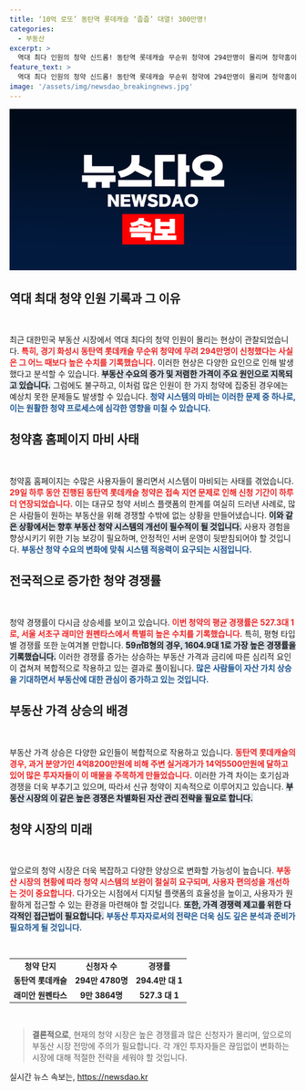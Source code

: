 ```yaml
---
title: ‘10억 로또’ 동탄역 롯데캐슬 ‘줍줍’ 대열! 300만명!
categories:
  - 부동산
excerpt: >
  역대 최다 인원의 청약 신드롬! 동탄역 롯데캐슬 무순위 청약에 294만명이 몰리며 청약홈이 마비됐다. 서울 서초 래미안 원펜타스도 평균 527대 1의 경쟁률로 뜨거운 관심을 받고 있다. 로또 같은 청약 경쟁의 전말을 확인해보세요!
feature_text: >
  역대 최다 인원의 청약 신드롬! 동탄역 롯데캐슬 무순위 청약에 294만명이 몰리며 청약홈이 마비됐다. 서울 서초 래미안 원펜타스도 평균 527대 1의 경쟁률로 뜨거운 관심을 받고 있다. 로또 같은 청약 경쟁의 전말을 확인해보세요!
image: '/assets/img/newsdao_breakingnews.jpg'
---
```


<p><img src="/assets/img/newsdao_breakingnews.jpg" alt="koreaapp 속보" /></p>

<h2 data-ke-size="size26">역대 최대 청약 인원 기록과 그 이유</h2>

<p data-ke-size="size16">&nbsp;</p>  

<p>최근 대한민국 부동산 시장에서 역대 최다의 청약 인원이 몰리는 현상이 관찰되었습니다. <b><span style="color: #ee2323;">특히, 경기 화성시 동탄역 롯데캐슬 무순위 청약에 무려 294만명이 신청했다는 사실은 그 어느 때보다 높은 수치를 기록했습니다.</span></b> 이러한 현상은 다양한 요인으로 인해 발생했다고 분석할 수 있습니다. <b><span style="background-color: #21538527;">부동산 수요의 증가 및 저렴한 가격이 주요 원인으로 지목되고 있습니다.</span></b> 그럼에도 불구하고, 이처럼 많은 인원이 한 가지 청약에 집중된 경우에는 예상치 못한 문제들도 발생할 수 있습니다. <b><span style="color: #1a5490;">청약 시스템의 마비는 이러한 문제 중 하나로, 이는 원활한 청약 프로세스에 심각한 영향을 미칠 수 있습니다.</span></b></p>

<h2 data-ke-size="size26">청약홈 홈페이지 마비 사태</h2>

<p data-ke-size="size16">&nbsp;</p>  

<p>청약홈 홈페이지는 수많은 사용자들이 몰리면서 시스템이 마비되는 사태를 겪었습니다. <b><span style="color: #ee2323;">29일 하루 동안 진행된 동탄역 롯데캐슬 청약은 접속 지연 문제로 인해 신청 기간이 하루 더 연장되었습니다.</span></b> 이는 대규모 청약 서비스 플랫폼의 한계를 여실히 드러낸 사례로, 많은 사람들이 원하는 부동산을 위해 경쟁할 수밖에 없는 상황을 만들어냈습니다. <b><span style="background-color: #21538527;">이와 같은 상황에서는 향후 부동산 청약 시스템의 개선이 필수적이 될 것입니다.</span></b> 사용자 경험을 향상시키기 위한 기능 보강이 필요하며, 안정적인 서버 운영이 뒷받침되어야 할 것입니다. <b><span style="color: #1a5490;">부동산 청약 수요의 변화에 맞춰 시스템 적응력이 요구되는 시점입니다.</span></b></p>

<h2 data-ke-size="size26">전국적으로 증가한 청약 경쟁률</h2>

<p data-ke-size="size16">&nbsp;</p>  

<p>청약 경쟁률이 다시금 상승세를 보이고 있습니다. <b><span style="color: #ee2323;">이번 청약의 평균 경쟁률은 527.3대 1로, 서울 서초구 래미안 원펜타스에서 특별히 높은 수치를 기록했습니다.</span></b> 특히, 평형 타입별 경쟁률 또한 눈여겨볼 만합니다. <b><span style="background-color: #21538527;">59㎡B형의 경우, 1604.9대 1로 가장 높은 경쟁률을 기록했습니다.</span></b> 이러한 경쟁률 증가는 상승하는 부동산 가격과 금리에 따른 심리적 요인이 겹쳐져 복합적으로 작용하고 있는 결과로 풀이됩니다. <b><span style="color: #1a5490;">많은 사람들이 자산 가치 상승을 기대하면서 부동산에 대한 관심이 증가하고 있는 것입니다.</span></b></p>

<h2 data-ke-size="size26">부동산 가격 상승의 배경</h2>

<p data-ke-size="size16">&nbsp;</p>  

<p>부동산 가격 상승은 다양한 요인들이 복합적으로 작용하고 있습니다. <b><span style="color: #ee2323;">동탄역 롯데캐슬의 경우, 과거 분양가인 4억8200만원에 비해 주변 실거래가가 14억5500만원에 달하고 있어 많은 투자자들이 이 매물을 주목하게 만들었습니다.</span></b> 이러한 가격 차이는 호기심과 경쟁을 더욱 부추기고 있으며, 따라서 신규 청약이 지속적으로 이루어지고 있습니다. <b><span style="background-color: #21538527;">부동산 시장의 이 같은 높은 경쟁은 차별화된 자산 관리 전략을 필요로 합니다.</span></b></p>

<h2 data-ke-size="size26">청약 시장의 미래</h2>

<p data-ke-size="size16">&nbsp;</p>  

<p>앞으로의 청약 시장은 더욱 복잡하고 다양한 양상으로 변화할 가능성이 높습니다. <b><span style="color: #ee2323;">부동산 시장의 현황에 따라 청약 시스템의 보완이 절실히 요구되며, 사용자 편의성을 개선하는 것이 중요합니다.</span></b> 다가오는 시점에서 디지털 플랫폼의 효율성을 높이고, 사용자가 원활하게 접근할 수 있는 환경을 마련해야 할 것입니다. <b><span style="background-color: #21538527;">또한, 가격 경쟁력 제고를 위한 다각적인 접근법이 필요합니다.</span></b> <b><span style="color: #1a5490;">부동산 투자자로서의 전략은 더욱 심도 깊은 분석과 준비가 필요하게 될 것입니다.</span></b></p>

<p data-ke-size="size16">&nbsp;</p>  

<table>
  <tr>
    <td style="text-align: center; height: 17px;"><b>청약 단지</b></td>
    <td style="text-align: center; height: 17px;"><b>신청자 수</b></td>
    <td style="text-align: center; height: 17px;"><b>경쟁률</b></td>
  </tr>
  <tr>
    <td style="text-align: center; height: 17px;"><b>동탄역 롯데캐슬</b></td>
    <td style="text-align: center; height: 17px;"><b>294만 4780명</b></td>
    <td style="text-align: center; height: 17px;"><b>294.4만 대 1</b></td>
  </tr>
  <tr>
    <td style="text-align: center; height: 17px;"><b>래미안 원펜타스</b></td>
    <td style="text-align: center; height: 17px;"><b>9만 3864명</b></td>
    <td style="text-align: center; height: 17px;"><b>527.3 대 1</b></td>
  </tr>
</table>

<p data-ke-size="size16">&nbsp;</p>  

<blockquote>
  <p><b>결론적으로</b>, 현재의 청약 시장은 높은 경쟁률과 많은 신청자가 몰리며, 앞으로의 부동산 시장 전망에 주의가 필요합니다. 각 개인 투자자들은 끊임없이 변화하는 시장에 대해 적절한 전략을 세워야 할 것입니다.</p>
</blockquote>
실시간 뉴스 속보는, <a href="https://newsdao.kr" rel="dofollow">https://newsdao.kr</a>


